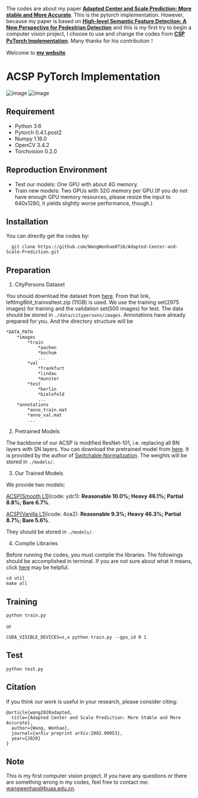 The codes are about my paper [**Adapted Center and Scale Prediction: More stable and More Accurate**](<https://arxiv.org/abs/2002.09053>). This is the pytorch implementation. However, because my paper is based on [**High-level Semantic Feature Detection: A New Perspective for Pedestrian Detection**](<https://arxiv.org/abs/1904.02948>) and this is my first try to begin a computer vision project, I choose to use and change the codes from [**CSP PyTorch Implementation**](<https://github.com/lw396285v/CSP-pedestrian-detection-in-pytorch>). Many thanks for his contribution！

Welcome to [**my website**](<https://wenhaowang.org>)

# ACSP PyTorch Implementation
![image](https://github.com/WangWenhao0716/pictures/blob/master/SOTA.png)
![image](https://github.com/WangWenhao0716/pictures/blob/master/4.png)

## Requirement
* Python 3.6
* Pytorch 0.4.1.post2
* Numpy 1.16.0
* OpenCV 3.4.2
* Torchvision 0.2.0

## Reproduction Environment
* Test our models: One GPU with about 4G memory.
* Train new models: Two GPUs with 32G memory per GPU.(If you do not have enough GPU memory resources, please resize the input to 640x1280, it yields slightly worse performance, though.)

## Installation
You can directly get the codes by:
```
  git clone https://github.com/WangWenhao0716/Adapted-Center-and-Scale-Prediction.git
```

## Preparation
1. CityPersons Dataset

You should download the dataset from [here](https://www.cityscapes-dataset.com/downloads/). From that link, leftImg8bit_trainvaltest.zip (11GB) is used. We use the training set(2975 images) for training and the validation set(500 images) for test. The data should be stored in `./data/citypersons/images`. Annotations have already prepared for you. And the directory structure will be 
```
*DATA_PATH
	*images
		*train
			*aachen
			*bochum
			...
		*val
			*frankfurt
			*lindau
			*munster
		*test
			*berlin
			*bielefeld
			...
	*annotations
		*anno_train.mat
		*anno_val.mat
		...
```


2. Pretrained Models

The backbone of our ACSP is modified ResNet-101, i.e. replacing all BN layers with SN layers. You can download the pretrained model from [here](https://pan.baidu.com/s/1rK-ukAjEIPql2ECi38hRbQ). It is provided by the author of [Switchable Normalization](https://github.com/switchablenorms/Switchable-Normalization). The weights will be stored in `./models/`.

3. Our Trained Models

We provide two models:

[ACSP(Smooth L1)](https://pan.baidu.com/s/1p2IF7nI6dOhpmSvXLFsxlA)(code: ydc1): **Reasonable 10.0%; Heavy 46.1%; Partial 8.8%; Bare 6.7%**.

[ACSP(Vanilla L1)](https://pan.baidu.com/s/1zZP3brc1FvMrcmPo7Fx-Tg)(code: 4oa2): **Reasonable 9.3%; Heavy 46.3%; Partial 8.7%; Bare 5.6%**.

They should be stored in `./models/`.

4. Compile Libraries

Before running the codes, you must compile the libraries. The followings should be accomplished in terminal. If you are not sure about what it means, click [here](https://linuxize.com/post/linux-cd-command/) may be helpful.

```
cd util
make all
```


## Training

`python train.py`

or

`CUDA_VISIBLE_DEVICES=x,x python train.py --gpu_id 0 1`

## Test

`python test.py`


## Citation
If you think our work is useful in your research, please consider citing:
```
@article{wang2020adapted,
  title={Adapted Center and Scale Prediction: More Stable and More Accurate},
  author={Wang, Wenhao},
  journal={arXiv preprint arXiv:2002.09053},
  year={2020}
}
```

## Note

This is my first computer vision project. If you have any questions or there are something wrong in my codes, feel free to contact me: wangwenhao@buaa.edu.cn.
